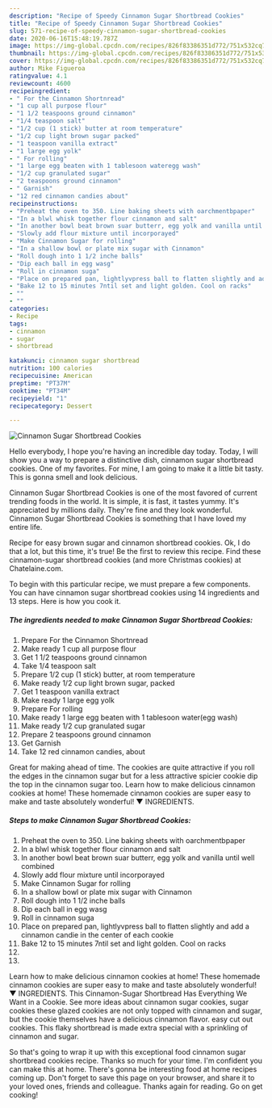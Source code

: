 ```yaml
---
description: "Recipe of Speedy Cinnamon Sugar Shortbread Cookies"
title: "Recipe of Speedy Cinnamon Sugar Shortbread Cookies"
slug: 571-recipe-of-speedy-cinnamon-sugar-shortbread-cookies
date: 2020-06-16T15:48:19.787Z
image: https://img-global.cpcdn.com/recipes/826f83386351d772/751x532cq70/cinnamon-sugar-shortbread-cookies-recipe-main-photo.jpg
thumbnail: https://img-global.cpcdn.com/recipes/826f83386351d772/751x532cq70/cinnamon-sugar-shortbread-cookies-recipe-main-photo.jpg
cover: https://img-global.cpcdn.com/recipes/826f83386351d772/751x532cq70/cinnamon-sugar-shortbread-cookies-recipe-main-photo.jpg
author: Mike Figueroa
ratingvalue: 4.1
reviewcount: 4600
recipeingredient:
- " For the Cinnamon Shortnread"
- "1 cup all purpose flour"
- "1 1/2 teaspoons ground cinnamon"
- "1/4 teaspoon salt"
- "1/2 cup (1 stick) butter at room temperature"
- "1/2 cup light brown sugar packed"
- "1 teaspoon vanilla extract"
- "1 large egg yolk"
- " For rolling"
- "1 large egg beaten with 1 tablesoon wateregg wash"
- "1/2 cup granulated sugar"
- "2 teaspoons ground cinnamon"
- " Garnish"
- "12 red cinnamon candies about"
recipeinstructions:
- "Preheat the oven to 350. Line baking sheets with oarchmentbpaper"
- "In a blwl whisk together flour cinnamon and salt"
- "In another bowl beat brown suar butterr, egg yolk and vanilla until well combined"
- "Slowly add flour mixture until incorporayed"
- "Make Cinnamon Sugar for rolling"
- "In a shallow bowl or plate mix sugar with Cinnamon"
- "Roll dough into 1 1/2 inche balls"
- "Dip each ball in egg wasg"
- "Roll in cinnamon suga"
- "Place on prepared pan, lightlyvpress ball to flatten slightly and add a cinnamon candie in the center of each cookie"
- "Bake 12 to 15 minutes 7ntil set and light golden. Cool on racks"
- ""
- ""
categories:
- Recipe
tags:
- cinnamon
- sugar
- shortbread

katakunci: cinnamon sugar shortbread 
nutrition: 100 calories
recipecuisine: American
preptime: "PT37M"
cooktime: "PT34M"
recipeyield: "1"
recipecategory: Dessert

---
```



![Cinnamon Sugar Shortbread Cookies](https://img-global.cpcdn.com/recipes/826f83386351d772/751x532cq70/cinnamon-sugar-shortbread-cookies-recipe-main-photo.jpg)

Hello everybody, I hope you're having an incredible day today. Today, I will show you a way to prepare a distinctive dish, cinnamon sugar shortbread cookies. One of my favorites. For mine, I am going to make it a little bit tasty. This is gonna smell and look delicious.

Cinnamon Sugar Shortbread Cookies is one of the most favored of current trending foods in the world. It is simple, it is fast, it tastes yummy. It's appreciated by millions daily. They're fine and they look wonderful. Cinnamon Sugar Shortbread Cookies is something that I have loved my entire life.

Recipe for easy brown sugar and cinnamon shortbread cookies. Ok, I do that a lot, but this time, it&#39;s true! Be the first to review this recipe. Find these cinnamon-sugar shortbread cookies (and more Christmas cookies) at Chatelaine.com.


To begin with this particular recipe, we must prepare a few components. You can have cinnamon sugar shortbread cookies using 14 ingredients and 13 steps. Here is how you cook it.

<!--inarticleads1-->

##### The ingredients needed to make Cinnamon Sugar Shortbread Cookies:

1. Prepare  For the Cinnamon Shortnread
1. Make ready 1 cup all purpose flour
1. Get 1 1/2 teaspoons ground cinnamon
1. Take 1/4 teaspoon salt
1. Prepare 1/2 cup (1 stick) butter, at room temperature
1. Make ready 1/2 cup light brown sugar, packed
1. Get 1 teaspoon vanilla extract
1. Make ready 1 large egg yolk
1. Prepare  For rolling
1. Make ready 1 large egg beaten with 1 tablesoon water(egg wash)
1. Make ready 1/2 cup granulated sugar
1. Prepare 2 teaspoons ground cinnamon
1. Get  Garnish
1. Take 12 red cinnamon candies, about


Great for making ahead of time. The cookies are quite attractive if you roll the edges in the cinnamon sugar but for a less attractive spicier cookie dip the top in the cinnamon sugar too. Learn how to make delicious cinnamon cookies at home! These homemade cinnamon cookies are super easy to make and taste absolutely wonderful! ▼ INGREDIENTS. 

<!--inarticleads2-->

##### Steps to make Cinnamon Sugar Shortbread Cookies:

1. Preheat the oven to 350. Line baking sheets with oarchmentbpaper
1. In a blwl whisk together flour cinnamon and salt
1. In another bowl beat brown suar butterr, egg yolk and vanilla until well combined
1. Slowly add flour mixture until incorporayed
1. Make Cinnamon Sugar for rolling
1. In a shallow bowl or plate mix sugar with Cinnamon
1. Roll dough into 1 1/2 inche balls
1. Dip each ball in egg wasg
1. Roll in cinnamon suga
1. Place on prepared pan, lightlyvpress ball to flatten slightly and add a cinnamon candie in the center of each cookie
1. Bake 12 to 15 minutes 7ntil set and light golden. Cool on racks
1. 
1. 


Learn how to make delicious cinnamon cookies at home! These homemade cinnamon cookies are super easy to make and taste absolutely wonderful! ▼ INGREDIENTS. This Cinnamon-Sugar Shortbread Has Everything We Want in a Cookie. See more ideas about cinnamon sugar cookies, sugar cookies these glazed cookies are not only topped with cinnamon and sugar, but the cookie themselves have a delicious cinnamon flavor. easy cut out cookies. This flaky shortbread is made extra special with a sprinkling of cinnamon and sugar. 

So that's going to wrap it up with this exceptional food cinnamon sugar shortbread cookies recipe. Thanks so much for your time. I'm confident you can make this at home. There's gonna be interesting food at home recipes coming up. Don't forget to save this page on your browser, and share it to your loved ones, friends and colleague. Thanks again for reading. Go on get cooking!
